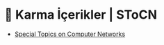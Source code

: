 # 🎲 Karma İçerikler \| SToCN

<!--YPackage.YGitbookIntegration-tarafından-otomatik-oluşturulmuştur-->

- [Special Topics on Computer Networks](Special%20Topics%20on%20Computer%20Networks.rar)

<!--YPackage.YGitbookIntegration-tarafından-otomatik-oluşturulmuştur-->
